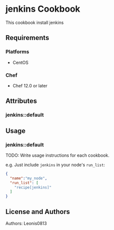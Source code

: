 # jenkins Cookbook

This cookbook install jenkins

## Requirements

### Platforms

- CentOS

### Chef

- Chef 12.0 or later

## Attributes

### jenkins::default

## Usage

### jenkins::default

TODO: Write usage instructions for each cookbook.

e.g.
Just include `jenkins` in your node's `run_list`:

```json
{
  "name":"my_node",
  "run_list": [
    "recipe[jenkins]"
  ]
}
```

## License and Authors

Authors: Leonis0813
